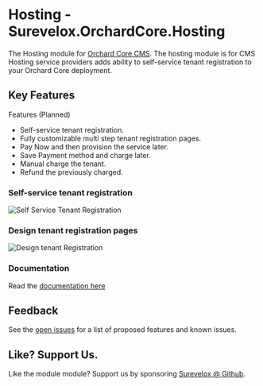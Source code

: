 # Hosting - Surevelox.OrchardCore.Hosting

The Hosting module for [Orchard Core CMS](https://github.com/OrchardCMS/OrchardCore). The hosting module is for CMS Hosting service providers adds ability to self-service tenant registration to your Orchard Core deployment.

## Key Features

Features (Planned)
- Self-service tenant registration.
- Fully customizable multi step tenant registration pages.
- Pay Now and then provision the service later. 
- Save Payment method and charge later.
- Manual charge the tenant.
- Refund the previously charged. 


### Self-service tenant registration

![Self Service Tenant Registration](./images/signup.gif)


### Design tenant registration pages

![Design tenant Registration](./images/design.png)

### Documentation

Read the [documentation here](https://surevelox.github.io/OrchardCore.Modules/)

## Feedback
See the [open issues](https://github.com/surevelox/OrchardCore.Modules/issues) for a list of proposed features and known issues.


## Like?  Support Us.

Like the module module? Support us by sponsoring  [Surevelox @ Github](https://github.com/sponsors/surevelox).  